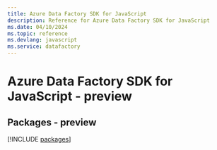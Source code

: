 ```yaml
---
title: Azure Data Factory SDK for JavaScript
description: Reference for Azure Data Factory SDK for JavaScript
ms.date: 04/10/2024
ms.topic: reference
ms.devlang: javascript
ms.service: datafactory
---
```

# Azure Data Factory SDK for JavaScript - preview
## Packages - preview
[!INCLUDE [packages](data-factory-index.md)]